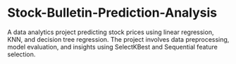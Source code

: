 # Stock-Bulletin-Prediction-Analysis
A data analytics project predicting stock prices using linear regression, KNN, and decision tree regression. The project involves data preprocessing, model evaluation, and insights using SelectKBest and Sequential feature selection.
